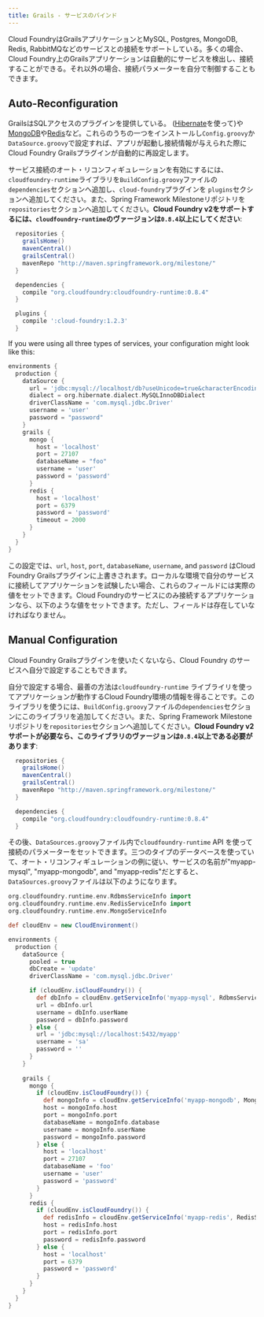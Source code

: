 ```yaml
---
title: Grails - サービスのバインド
---
```


Cloud FoundryはGrailsアプリケーションとMySQL, Postgres, MongoDB, Redis,
RabbitMQなどのサービスとの接続をサポートしている。多くの場合、Cloud
Foundry上のGrailsアプリケーションは自動的にサービスを検出し、接続することができる。それ以外の場合、接続パラメーターを自分で制御することもできます。

## <a id="auto"></a>Auto-Reconfiguration ##

GrailsはSQLアクセスのプラグインを提供している。
([Hibernate](http://grails.org/plugin/hibernate)を使って)や[MongoDB](http://www.grails.org/plugin/mongodb)や[Redis](http://grails.org/plugin/redis)など。これらのうちの一つをインストールし`Config.groovy`か`DataSource.groovy`で設定すれば、アプリが起動し接続情報が与えられた際にCloud
Foundry Grailsプラグインが自動的に再設定します。

サービス接続のオート・リコンフィギュレーションを有効にするには、
`cloudfoundry-runtime`ライブラリを`BuildConfig.groovy`ファイルの`dependencies`セクションへ追加し、`cloud-foundry`プラグインを
`plugins`セクションへ追加してください。また、Spring Framework
Milestoneリポジトリを`repositories`セクションへ追加してください。**Cloud Foundry
v2をサポートするには、`cloudfoundry-runtime`のヴァージョンは`0.8.4`以上にしてください**:

~~~groovy
  repositories {
    grailsHome()
    mavenCentral()
    grailsCentral()
    mavenRepo "http://maven.springframework.org/milestone/"
  }

  dependencies {
    compile "org.cloudfoundry:cloudfoundry-runtime:0.8.4"
  }

  plugins {
    compile ':cloud-foundry:1.2.3'
  }
~~~

If you were using all three types of services, your configuration might look
like this:

~~~groovy
environments {
  production {
    dataSource {
      url = 'jdbc:mysql://localhost/db?useUnicode=true&characterEncoding=utf8'
      dialect = org.hibernate.dialect.MySQLInnoDBDialect
      driverClassName = 'com.mysql.jdbc.Driver'
      username = 'user'
      password = "password"
    }
    grails {
      mongo {
        host = 'localhost'
        port = 27107
        databaseName = "foo"
        username = 'user'
        password = 'password'
      }
      redis {
        host = 'localhost'
        port = 6379
        password = 'password'
        timeout = 2000
      }
    }
  }
}
~~~

この設定では、`url`, `host`, `port`, `databaseName`, `username`, and `password`
はCloud Foundry
Grailsプラグインに上書きされます。ローカルな環境で自分のサービスに接続してアプリケーションを試験したい場合、これらのフィールドには実際の値をセットできます。Cloud
Foundryのサービスにのみ接続するアプリケーションなら、以下のような値をセットできます。ただし、フィールドは存在していなければなりません。

## <a id="manual"></a>Manual Configuration ##

Cloud Foundry Grailsプラグインを使いたくないなら、Cloud Foundry のサービスへ自分で設定することもできます。

自分で設定する場合、最善の方法は`cloudfoundry-runtime` ライブライリを使ってアプリケーションが動作するCloud
Foundry環境の情報を得ることです。このライブラリを使うには、`BuildConfig.groovy`ファイルの`dependencies`セクションにこのライブラリを追加してください。また、Spring
Framework Milestoneリポジトリを`repositories`セクションへ追加してください。**Cloud Foundry
v2サポートが必要なら、このライブラリのヴァージョンは`0.8.4`以上である必要があります**:

~~~groovy
  repositories {
    grailsHome()
    mavenCentral()
    grailsCentral()
    mavenRepo "http://maven.springframework.org/milestone/"
  }

  dependencies {
    compile "org.cloudfoundry:cloudfoundry-runtime:0.8.4"
  }
~~~

その後、`DataSources.groovy`ファイル内で`cloudfoundry-runtime` API
を使って接続のパラメーターをセットできます。三つのタイプのデータベースを使っていて、オート・リコンフィギュレーションの例に従い、サービスの名前が"myapp-mysql",
"myapp-mongodb", and "myapp-redis"だとすると、`DataSources.groovy`ファイルは以下のようになります。

~~~groovy import org.cloudfoundry.runtime.env.CloudEnvironment import
org.cloudfoundry.runtime.env.RdbmsServiceInfo import
org.cloudfoundry.runtime.env.RedisServiceInfo import
org.cloudfoundry.runtime.env.MongoServiceInfo

def cloudEnv = new CloudEnvironment()

environments {
  production {
    dataSource {
      pooled = true
      dbCreate = 'update'
      driverClassName = 'com.mysql.jdbc.Driver'

      if (cloudEnv.isCloudFoundry()) {
        def dbInfo = cloudEnv.getServiceInfo('myapp-mysql', RdbmsServiceInfo.class)
        url = dbInfo.url
        username = dbInfo.userName
        password = dbInfo.password
      } else {
        url = 'jdbc:mysql://localhost:5432/myapp'
        username = 'sa'
        password = ''
      }
    }
    
    grails {
      mongo {
        if (cloudEnv.isCloudFoundry()) {
          def mongoInfo = cloudEnv.getServiceInfo('myapp-mongodb', MongoServiceInfo.class)
          host = mongoInfo.host
          port = mongoInfo.port
          databaseName = mongoInfo.database
          username = mongoInfo.userName
          password = mongoInfo.password
        } else {
          host = 'localhost'
          port = 27107
          databaseName = 'foo'
          username = 'user'
          password = 'password'
        }
      }
      redis {
        if (cloudEnv.isCloudFoundry()) {
          def redisInfo = cloudEnv.getServiceInfo('myapp-redis', RedisServiceInfo.class)
          host = redisInfo.host
          port = redisInfo.port
          password = redisInfo.password
        } else {
          host = 'localhost'
          port = 6379
          password = 'password'
        }
      }
    }
  }
}
~~~

